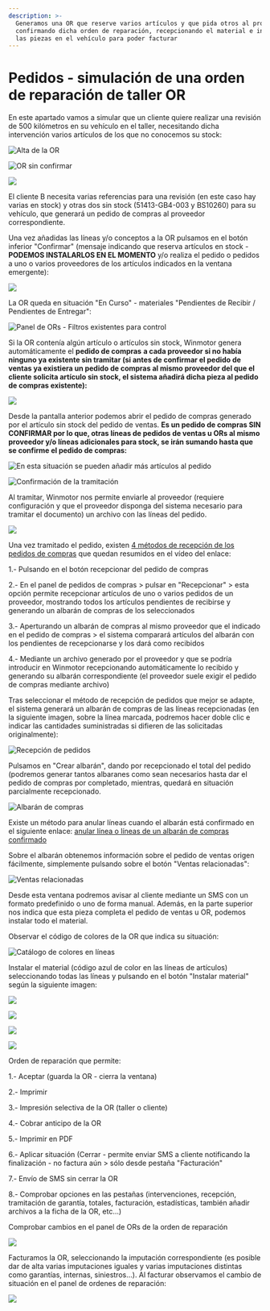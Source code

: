 ```yaml
---
description: >-
  Generamos una OR que reserve varios artículos y que pida otros al proveedor,
  confirmando dicha orden de reparación, recepcionando el material e instalando
  las piezas en el vehículo para poder facturar
---
```


# Pedidos - simulación de una orden de reparación de taller OR

En este apartado vamos a simular que un cliente quiere realizar una revisión de 500 kilómetros en su vehículo en el taller, necesitando dicha intervención varios artículos de los que no conocemos su stock:

![Alta de la OR](../.gitbook/assets/image%20%28361%29.png)

![OR sin confirmar](../.gitbook/assets/image%20%28422%29.png)

![](../.gitbook/assets/image%20%28180%29.png)

El cliente B necesita varias referencias para una revisión \(en este caso hay varias en stock\) y otras dos sin stock \(51413-GB4-003 y BS10260\) para su vehículo, que generará un pedido de compras al proveedor correspondiente.

Una vez añadidas las líneas y/o conceptos a la OR pulsamos en el botón inferior "Confirmar" \(mensaje indicando que reserva artículos en stock - **PODEMOS INSTALARLOS EN EL MOMENTO** y/o realiza el pedido o pedidos a uno o varios proveedores de los artículos indicados en la ventana emergente\):

![](../.gitbook/assets/image%20%28534%29.png)

La OR queda en situación "En Curso" - materiales "Pendientes de Recibir / Pendientes de Entregar":

![Panel de ORs - Filtros existentes para control](../.gitbook/assets/image%20%28338%29.png)

Si la OR contenía algún artículo o artículos sin stock, Winmotor genera automáticamente el **pedido de compras** **a cada proveedor si no había ninguno ya existente sin tramitar \(si antes de confirmar el pedido de ventas ya existiera un pedido de compras al mismo proveedor del que el cliente solicita artículo sin stock, el sistema añadirá dicha pieza al pedido de compras existente\):**

![](../.gitbook/assets/image%20%28282%29.png)

Desde la pantalla anterior podemos abrir el pedido de compras generado por el artículo sin stock del pedido de ventas. **Es un pedido de compras SIN CONFIRMAR por lo que, otras líneas de pedidos de ventas u ORs al mismo proveedor y/o líneas adicionales para stock, se irán sumando hasta que se confirme el pedido de compras:**

![En esta situaci&#xF3;n se pueden a&#xF1;adir m&#xE1;s art&#xED;culos al pedido](../.gitbook/assets/image%20%281%29.png)

![Confirmaci&#xF3;n de la tramitaci&#xF3;n](../.gitbook/assets/image%20%28392%29.png)

Al tramitar, Winmotor nos permite enviarle al proveedor \(requiere configuración y que el proveedor disponga del sistema necesario para tramitar el documento\) un archivo con las líneas del pedido.

![](../.gitbook/assets/image%20%28170%29.png)

Una vez tramitado el pedido, existen [4 métodos de recepción de los pedidos de compras](../videos/metodos-de-recepcion-de-pedidos.md) que quedan resumidos en el vídeo del enlace:

1.- Pulsando en el botón recepcionar del pedido de compras

2.- En el panel de pedidos de compras &gt; pulsar en "Recepcionar" &gt; esta opción permite recepcionar artículos de uno o varios pedidos de un proveedor, mostrando todos los artículos pendientes de recibirse y generando un albarán de compras de los seleccionados

3.- Aperturando un albarán de compras al mismo proveedor que el indicado en el pedido de compras &gt; el sistema comparará artículos del albarán con los pendientes de recepcionarse y los dará como recibidos

4.- Mediante un archivo generado por el proveedor y que se podría introducir en Winmotor recepcionando automáticamente lo recibido y generando su albarán correspondiente \(el proveedor suele exigir el pedido de compras mediante archivo\)

Tras seleccionar el método de recepción de pedidos que mejor se adapte, el sistema generará un albarán de compras de las líneas recepcionadas \(en la siguiente imagen, sobre la línea marcada, podremos hacer doble clic e indicar las cantidades suministradas si difieren de las solicitadas originalmente\):

![Recepci&#xF3;n de pedidos](../.gitbook/assets/image%20%28531%29.png)

Pulsamos en "Crear albarán", dando por recepcionado el total del pedido \(podremos generar tantos albaranes como sean necesarios hasta dar el pedido de compras por completado, mientras, quedará en situación parcialmente recepcionado.

![Albar&#xE1;n de compras](../.gitbook/assets/image%20%283%29.png)

Existe un método para anular líneas cuando el albarán está confirmado en el siguiente enlace: [anular línea o líneas de un albarán de compras confirmado](albaranes/anular-una-linea-en-albaran-de-compras-confirmado.md)

Sobre el albarán obtenemos información sobre el pedido de ventas origen fácilmente, simplemente pulsando sobre el botón "Ventas relacionadas":

![Ventas relacionadas](../.gitbook/assets/image%20%2881%29.png)

Desde esta ventana podremos avisar al cliente mediante un SMS con un formato predefinido o uno de forma manual. Además, en la parte superior nos indica que esta pieza completa el pedido de ventas u OR, podemos instalar todo el material.

Observar el código de colores de la OR que indica su situación:

![Cat&#xE1;logo de colores en l&#xED;neas](../.gitbook/assets/image%20%28548%29.png)

Instalar el material \(código azul de color en las líneas de artículos\) seleccionando todas las líneas y pulsando en el botón "Instalar material" según la siguiente imagen:

![](../.gitbook/assets/image%20%2817%29.png)

![](../.gitbook/assets/image%20%28457%29.png)

![](../.gitbook/assets/image%20%2834%29.png)

![](../.gitbook/assets/image%20%28525%29.png)

Orden de reparación que permite:

1.- Aceptar \(guarda la OR - cierra la ventana\)

2.- Imprimir

3.- Impresión selectiva de la OR \(taller o cliente\)

4.- Cobrar anticipo de la OR

5.- Imprimir en PDF

6.- Aplicar situación \(Cerrar - permite enviar SMS a cliente notificando la finalización - no factura aún &gt; sólo desde pestaña "Facturación"

7.- Envío de SMS sin cerrar la OR

8.- Comprobar opciones en las pestañas \(intervenciones, recepción, tramitación de garantía, totales, facturación, estadísticas, también añadir archivos a la ficha de la OR, etc...\)

Comprobar cambios en el panel de ORs de la orden de reparación

![](../.gitbook/assets/image%20%28393%29.png)

Facturamos la OR, seleccionando la imputación correspondiente \(es posible dar de alta varias imputaciones iguales y varias imputaciones distintas como garantías, internas, siniestros...\). Al facturar observamos el cambio de situación en el panel de ordenes de reparación:

![](../.gitbook/assets/image%20%28292%29.png)





